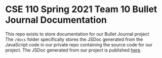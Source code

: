 # CSE 110 Spring 2021 Team 10 Bullet Journal Documentation
This repo exists to store documentation for our Bullet Journal project  
The `/docs` folder specifically stores the JSDoc generated from the JavaScript code in our private repo containing the source code for our project. The JSDoc generated from our project is published [here](https://cse110-sp21-group10.github.io/).
